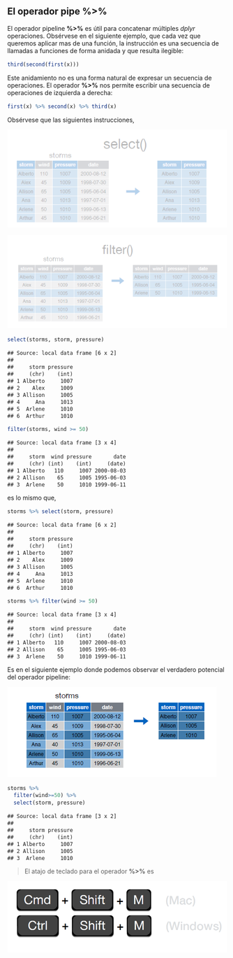 


## El operador pipe %>%

El operador pipeline __%>%__ es útil para concatenar múltiples _dplyr_ operaciones. Obsérvese en el siguiente ejemplo, que cada vez que queremos aplicar mas de una función, la instrucción es una secuencia de llamadas a funciones de forma anidada y que resulta ilegible:  



```r
third(second(first(x)))
```



Este anidamiento no es una forma natural de expresar un secuencia de operaciones. El operador __%>%__ nos permite escribir una secuencia de operaciones de izquierda a derecha:  



```r
first(x) %>% second(x) %>% third(x)
```


Obsérvese que las siguientes instrucciones, 

![](pipeline.PNG)  

![](pipeline1.PNG)  




```r
select(storms, storm, pressure)
```

```
## Source: local data frame [6 x 2]
## 
##     storm pressure
##     (chr)    (int)
## 1 Alberto     1007
## 2    Alex     1009
## 3 Allison     1005
## 4     Ana     1013
## 5  Arlene     1010
## 6  Arthur     1010
```

```r
filter(storms, wind >= 50)
```

```
## Source: local data frame [3 x 4]
## 
##     storm  wind pressure       date
##     (chr) (int)    (int)     (date)
## 1 Alberto   110     1007 2000-08-03
## 2 Allison    65     1005 1995-06-03
## 3  Arlene    50     1010 1999-06-11
```


es lo mismo que,  



```r
storms %>% select(storm, pressure)
```

```
## Source: local data frame [6 x 2]
## 
##     storm pressure
##     (chr)    (int)
## 1 Alberto     1007
## 2    Alex     1009
## 3 Allison     1005
## 4     Ana     1013
## 5  Arlene     1010
## 6  Arthur     1010
```

```r
storms %>% filter(wind >= 50)
```

```
## Source: local data frame [3 x 4]
## 
##     storm  wind pressure       date
##     (chr) (int)    (int)     (date)
## 1 Alberto   110     1007 2000-08-03
## 2 Allison    65     1005 1995-06-03
## 3  Arlene    50     1010 1999-06-11
```


Es en el siguiente ejemplo donde podemos observar el verdadero potencial del operador pipeline:  

![](pipeline2.PNG)  



```r
storms %>%
  filter(wind>=50) %>%
  select(storm, pressure)
```

```
## Source: local data frame [3 x 2]
## 
##     storm pressure
##     (chr)    (int)
## 1 Alberto     1007
## 2 Allison     1005
## 3  Arlene     1010
```

  
  

> El atajo de teclado para el operador __%>%__ es  


![](pipelineShortcut.PNG)
